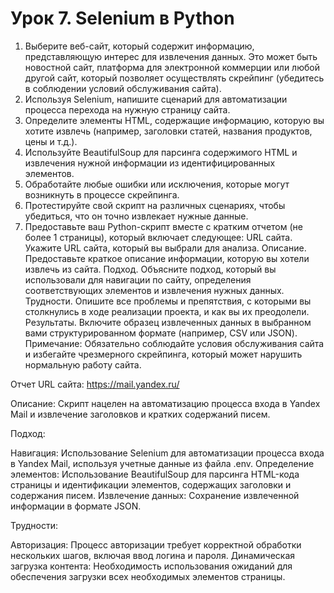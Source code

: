 # Урок 7. Selenium в Python
1. Выберите веб-сайт, который содержит информацию, представляющую интерес для извлечения данных. Это может быть новостной сайт, платформа для электронной коммерции или любой другой сайт, который позволяет осуществлять скрейпинг (убедитесь в соблюдении условий обслуживания сайта).
2. Используя Selenium, напишите сценарий для автоматизации процесса перехода на нужную страницу сайта.
3. Определите элементы HTML, содержащие информацию, которую вы хотите извлечь (например, заголовки статей, названия продуктов, цены и т.д.).
4. Используйте BeautifulSoup для парсинга содержимого HTML и извлечения нужной информации из идентифицированных элементов.
5. Обработайте любые ошибки или исключения, которые могут возникнуть в процессе скрейпинга.
6. Протестируйте свой скрипт на различных сценариях, чтобы убедиться, что он точно извлекает нужные данные.
7. Предоставьте ваш Python-скрипт вместе с кратким отчетом (не более 1 страницы), который включает следующее: URL сайта. Укажите URL сайта, который вы выбрали для анализа. Описание. Предоставьте краткое описание информации, которую вы хотели извлечь из сайта. Подход. Объясните подход, который вы использовали для навигации по сайту, определения соответствующих элементов и извлечения нужных данных. Трудности. Опишите все проблемы и препятствия, с которыми вы столкнулись в ходе реализации проекта, и как вы их преодолели. Результаты. Включите образец извлеченных данных в выбранном вами структурированном формате (например, CSV или JSON). Примечание: Обязательно соблюдайте условия обслуживания сайта и избегайте чрезмерного скрейпинга, который может нарушить нормальную работу сайта.

Отчет
URL сайта: https://mail.yandex.ru/

Описание: Скрипт нацелен на автоматизацию процесса входа в Yandex Mail и извлечение заголовков и кратких содержаний писем.

Подход:

Навигация: Использование Selenium для автоматизации процесса входа в Yandex Mail, используя учетные данные из файла .env.
Определение элементов: Использование BeautifulSoup для парсинга HTML-кода страницы и идентификации элементов, содержащих заголовки и содержания писем.
Извлечение данных: Сохранение извлеченной информации в формате JSON.

Трудности:

Авторизация: Процесс авторизации требует корректной обработки нескольких шагов, включая ввод логина и пароля.
Динамическая загрузка контента: Необходимость использования ожиданий для обеспечения загрузки всех необходимых элементов страницы.